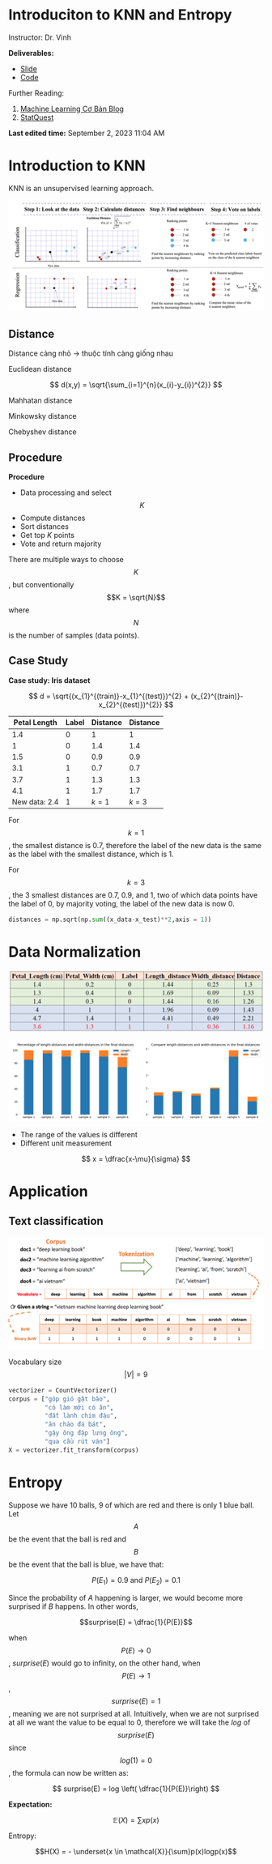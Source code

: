# Introduciton to KNN and Entropy

Instructor: Dr. Vinh

**Deliverables:** 
- [Slide](https://drive.google.com/file/d/1kpFcQZCx39MemG4KGU_P1q2PLGUz0omR/view?usp=drive_link)
- [Code](https://drive.google.com/drive/folders/1DClBdQuOwDWf1zpImKjAaXFur8uxPm7F)

Further Reading: 
1. [Machine Learning Cơ Bản Blog](https://machinelearningcoban.com/2017/01/08/knn/)
2. [StatQuest](https://www.youtube.com/watch?v=HVXime0nQeI&ab_channel=StatQuestwithJoshStarmer) 

**Last edited time:** September 2, 2023 11:04 AM

# Introduction to KNN

KNN is an unsupervised learning approach.

![KNN steps](KNN%209ab0cb217f23436785a130f778bb220d/Screen_Shot_2023-08-29_at_20.20.43.png)

## Distance

Distance càng nhỏ → thuộc tính càng giống nhau

Euclidean distance

$$
d(x,y) = \sqrt{\sum_{i=1}^{n}(x_{i}-y_{i})^{2}}
$$

Mahhatan distance

Minkowsky distance

Chebyshev distance

## Procedure

**Procedure**

-   Data processing and select $$K$$
-   Compute distances
-   Sort distances
-   Get top $K$ points
-   Vote and return majority

There are multiple ways to choose $$K$$, but conventionally $$K = \sqrt{N}$$ where $$N$$ is the number of samples (data points).

## Case Study

**Case study: Iris dataset**

$$
d = \sqrt{(x_{1}^{(train)}-x_{1}^{(test)})^{2} + (x_{2}^{(train)}-x_{2}^{(test)})^{2}}
$$

| Petal Length  | Label | Distance | Distance |
|---------------|-------|----------|----------|
| 1.4           | 0     | 1        | 1        |
| 1             | 0     | 1.4      | 1.4      |
| 1.5           | 0     | 0.9      | 0.9      |
| 3.1           | 1     | 0.7      | 0.7      |
| 3.7           | 1     | 1.3      | 1.3      |
| 4.1           | 1     | 1.7      | 1.7      |
| New data: 2.4 | 1     | $k=1$    | $k=3$    |

For $$k=1$$, the smallest distance is 0.7, therefore the label of the new data is the same as the label with the smallest distance, which is 1.

For $$k=3$$, the 3 smallest distances are 0.7, 0.9, and 1, two of which data points have the label of 0, by majority voting, the label of the new data is now 0.

``` python
distances = np.sqrt(np.sum((x_data-x_test)**2,axis = 1))
```

# Data Normalization

![](KNN%209ab0cb217f23436785a130f778bb220d/Screen_Shot_2023-08-29_at_21.08.13.png)

![](KNN%209ab0cb217f23436785a130f778bb220d/Screen_Shot_2023-08-29_at_21.07.37.png)

-   The range of the values is different
-   Different unit measurement

$$
x = \dfrac{x-\mu}{\sigma}
$$

# Application

## Text classification

![](KNN%209ab0cb217f23436785a130f778bb220d/Screen_Shot_2023-08-29_at_21.22.50.png)

Vocabulary size $$|V| = 9$$

``` python
vectorizer = CountVectorizer()
corpus = ["góp gió gặt bão",
          "có làm mới có ăn",
          "đất lành chim đậu",
          "ăn cháo đá bát",
          "gậy ông đập lưng ông",
          "qua cầu rút ván"]
X = vectorizer.fit_transform(corpus)
```

# Entropy

Suppose we have 10 balls, 9 of which are red and there is only 1 blue ball. Let $$A$$ be the event that the ball is red and $$B$$ be the event that the ball is blue, we have that:

$$P(E_1) = 0.9 \text{ and } P(E_2) = 0.1$$

Since the probability of $A$ happening is larger, we would become more surprised if $B$ happens. In other words,

$$surprise(E) = \dfrac{1}{P(E)}$$

when $$P(E) \rightarrow 0$$, $surprise(E)$ would go to infinity, on the other hand, when $$P(E) \rightarrow 1$$, $$surprise(E) = 1$$, meaning we are not surprised at all. Intuitively, when we are not surprised at all we want the value to be equal to 0, therefore we will take the $log$ of $$surprise(E)$$ since $$log(1) = 0$$, the formula can now be written as:

$$
surprise(E) = log \left( \dfrac{1}{P(E)}\right)
$$

**Expectation:**

$$
\mathbb{E}(X) = \sum xp(x)
$$

Entropy:

$$H(X) = - \underset{x \in \mathcal{X}}{\sum}p(x)logp(x)$$

<script type="text/javascript" async
  src="https://cdnjs.cloudflare.com/ajax/libs/mathjax/2.7.7/MathJax.js?config=TeX-MML-AM_CHTML">
</script>
